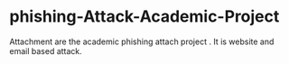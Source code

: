 # phishing-Attack-Academic-Project
Attachment are the academic phishing attach project . It is website and email based attack. 

